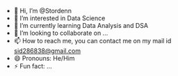 - 👋 Hi, I’m @Stordenn
- 👀 I’m interested in Data Science
- 🌱 I’m currently learning Data Analysis and DSA
- 💞️ I’m looking to collaborate on ...
- 📫 How to reach me, you can contact me on my mail id sid286838@gmail.com
- 😄 Pronouns: He/Him
- ⚡ Fun fact: ...

<!---
Stordenn/Stordenn is a ✨ special ✨ repository because its `README.md` (this file) appears on your GitHub profile.
You can click the Preview link to take a look at your changes.
--->
